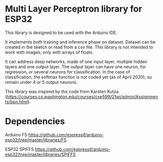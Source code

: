 # Multi Layer Perceptron library for ESP32
This library is designed to be used with the Arduino IDE.

It implements both training and inference phase on dataset. Dataset can be created in the sketch or read from a csv file. This library is not intended to work with images, only with arrays of floats.

It can address deep networks, made of one input layer, multiple hidden layers and one output layer. The output layer can have one neuron, for regression, or several neurons for classification. In the case of classification, the softmax function is not coded yet (as of April 2020), so remain under 4 or 5 output neurons.

This library was inspired by the code from Karsten Kutza (https://courses.cs.washington.edu/courses/cse599/01wi/admin/Assignments/bpn.html).

# Dependencies
Arduino FS https://github.com/espressif/arduino-esp32/tree/master/libraries/FS

ESP32 SPIFFS https://github.com/espressif/arduino-esp32/tree/master/libraries/SPIFFS
